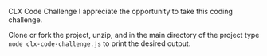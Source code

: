 CLX Code Challenge
I appreciate the opportunity to take this coding challenge.

Clone or fork the project, unzip, and in the main directory of the project type `node clx-code-challenge.js` to print the desired output.

